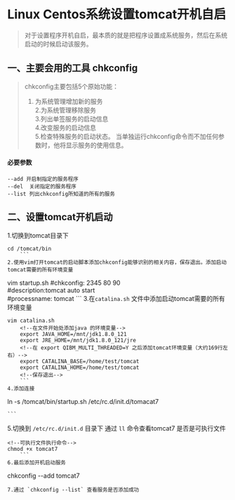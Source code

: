 # Linux Centos系统设置tomcat开机自启

> 对于设置程序开机自启，最本质的就是把程序设置成系统服务，然后在系统启动的时候启动该服务。

## 一、主要会用的工具  chkconfig

> chkconfig主要包括5个原始功能：  
> 	1. 为系统管理增加新的服务  
> 	2.为系统管理移除服务  
> 	3.列出单签服务的启动信息  
> 	4.改变服务的启动信息  
> 	5.检查特殊服务的启动状态。
> 	当单独运行chkconfig命令而不加任何参数时，他将显示服务的使用信息。

#### 必要参数
```
--add 开启制指定的服务程序   
--del  关闭指定的服务程序  
--list 列出chkconfig所知道的所有的服务
```

## 二、设置tomcat开机启动
1.切换到tomcat目录下  
```	
cd /tomcat/bin
	```
2.使用vim打开tomcat的启动脚本添加chkconfig能够识别的相关内容，保存退出。添加启动tomcat需要的所有环境变量
 ```
vim startup.sh
    #chkconfig: 2345 80 90    
    #description:tomcat auto start    
    #processname: tomcat
    <!--‘#’ 不要省略，这个不是注释-->
	```
3.在`catalina.sh` 文件中添加启动tomcat需要的所有环境变量
```
vim catalina.sh 
    <!--在文件开始处添加java 的环境变量-->   
    export JAVA_HOME=/mnt/jdk1.8.0_121   
    export JRE_HOME=/mnt/jdk1.8.0_121/jre
    <!--在 export QIBM_MULTI_THREADED=Y 之后添加tomcat环境变量（大约169行左右）-->
    export CATALINA_BASE=/home/test/tomcat
    export CATALINA_HOME=/home/test/tomcat
    <!--保存退出-->
	```
4.添加连接 
```
ln -s /tomcat/bin/startup.sh /etc/rc.d/init.d/tomacat7
<!--通过ln -s 将startup.sh 文件连接到init.d目录下-->
	```
5.切换到 `/etc/rc.d/init.d` 目录下 通过 `ll` 命令查看tomcat7 是否是可执行文件  
```
<!--可执行文件执行命令-->
chmod +x tomcat7
	```
6.最后添加开机启动服务
```
chkconfig --add tomcat7
```
7.通过 `chkconfig --list` 查看服务是否添加成功
        
 
        
